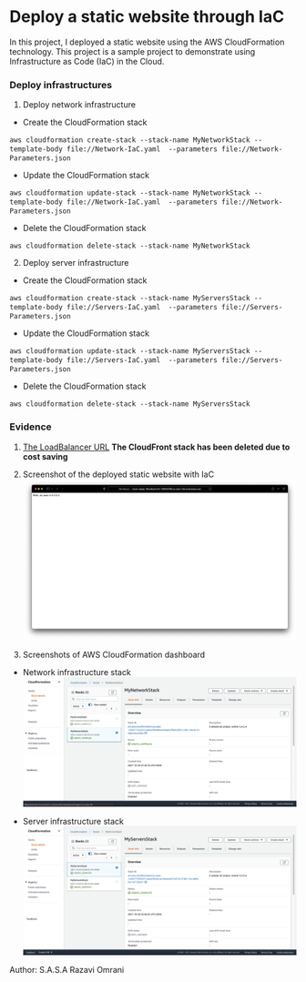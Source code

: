 # Deploy a static website through IaC

In this project, I deployed a static website using the AWS CloudFormation technology. This project is a sample project to demonstrate using Infrastructure as Code (IaC) in the Cloud.

### Deploy infrastructures

1. Deploy network infrastructure
 * Create the CloudFormation stack
 ```
 aws cloudformation create-stack --stack-name MyNetworkStack --template-body file://Network-IaC.yaml  --parameters file://Network-Parameters.json
 ```
 * Update the CloudFormation stack
 ```
 aws cloudformation update-stack --stack-name MyNetworkStack --template-body file://Network-IaC.yaml  --parameters file://Network-Parameters.json
 ```
 * Delete the CloudFormation stack
 ```
 aws cloudformation delete-stack --stack-name MyNetworkStack
 ```

2. Deploy server infrastructure
 * Create the CloudFormation stack
 ```
 aws cloudformation create-stack --stack-name MyServersStack --template-body file://Servers-IaC.yaml  --parameters file://Servers-Parameters.json
 ```
 * Update the CloudFormation stack
 ```
 aws cloudformation update-stack --stack-name MyServersStack --template-body file://Servers-IaC.yaml  --parameters file://Servers-Parameters.json
 ```
* Delete the CloudFormation stack
 ```
 aws cloudformation delete-stack --stack-name MyServersStack
 ```

### Evidence

1. [The LoadBalancer URL](http://myser-wepap-19bce6unkv41k-1295941085.us-east-1.elb.amazonaws.com/index.html) **The CloudFront stack has been deleted due to cost saving**

2. Screenshot of the deployed static website with IaC
![DeployedWebSite](screenshots/TheStaticWebsite.png)

3. Screenshots of AWS CloudFormation dashboard
 * Network infrastructure stack
![AWSCloudFormationOne](screenshots/AWSCloudFormationOne.png)

* Server infrastructure stack
![AWSCloudFormationTwo](screenshots/AWSCloudFormationTwo.png)



Author: 
S.A.S.A Razavi Omrani